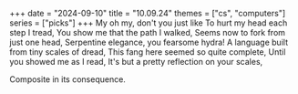 +++
date = "2024-09-10"
title = "10.09.24"
themes = ["cs", "computers"]
series = ["picks"]
+++
My oh my, don't you just like
To hurt my head each step I tread,
You show me that the path I walked,
Seems now to fork from just one head,
Serpentine elegance, you fearsome hydra!
A language built from tiny scales of dread,
This fang here seemed so quite complete,
Until you showed me as I read,
It's but a pretty reflection on your scales,

Composite in its consequence.
